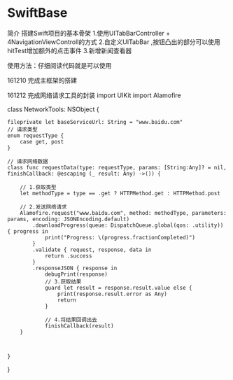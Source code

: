 # SwiftBase
简介
搭建Swift项目的基本骨架
1.使用UITabBarController + 4NavigationViewControll的方式
2.自定义UITabBar ,按钮凸出的部分可以使用hitTest增加额外的点击事件
3.新增新闻查看器

使用方法：仔细阅读代码就是可以使用

161210 完成主框架的搭建

161212 完成网络请求工具的封装
import UIKit
import Alamofire


class NetworkTools: NSObject {
    
    fileprivate let baseServiceUrl: String = "www.baidu.com"
    // 请求类型
    enum requestType {
        case get, post
    }
    
    // 请求网络数据
    class func requestData(type: requestType, params: [String:Any]? = nil, finishCallback: @escaping (_ result: Any) ->()) {
        
        // 1.获取类型
        let methodType = type == .get ? HTTPMethod.get : HTTPMethod.post
        
        // 2.发送网络请求
        Alamofire.request("www.baidu.com", method: methodType, parameters: params, encoding: JSONEncoding.default)
            .downloadProgress(queue: DispatchQueue.global(qos: .utility)) { progress in
                print("Progress: \(progress.fractionCompleted)")
            }
            .validate { request, response, data in
                return .success
            }
            .responseJSON { response in
                debugPrint(response)
                // 3.获取结果
                guard let result = response.result.value else {
                    print(response.result.error as Any)
                    return
                }
                
                // 4.将结果回调出去
                finishCallback(result)
        }
        
        
        
    }

}
